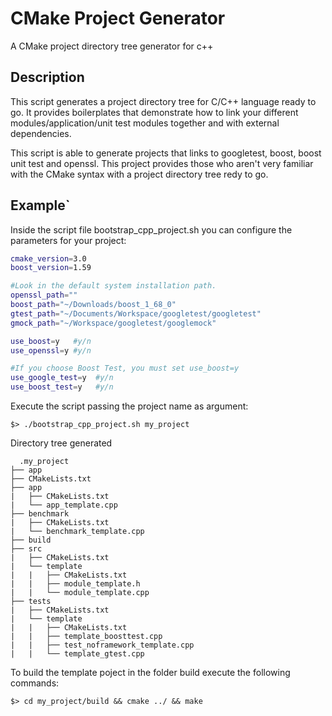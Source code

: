 # CMake Project Generator

A CMake project directory tree generator for c++

## Description

This script generates a project directory tree for C/C++ language ready to go. It provides boilerplates that demonstrate how to link your different modules/application/unit test modules together and with external dependencies.

This script is able to generate projects that links to googletest, boost, boost unit test and openssl. This project provides those who aren't very familiar with the CMake syntax with a project directory tree redy to go.

## Example`

Inside the script file bootstrap_cpp_project.sh you can configure the parameters for your project:

```bash
cmake_version=3.0
boost_version=1.59

#Look in the default system installation path.
openssl_path="" 
boost_path="~/Downloads/boost_1_68_0" 
gtest_path="~/Documents/Workspace/googletest/googletest"
gmock_path="~/Workspace/googletest/googlemock"

use_boost=y   #y/n
use_openssl=y #y/n

#If you choose Boost Test, you must set use_boost=y
use_google_test=y  #y/n
use_boost_test=y   #y/n
```

Execute the script passing the project name as argument:

```console
$> ./bootstrap_cpp_project.sh my_project
```

Directory tree generated
```  
  .my_project
├── app
├── CMakeLists.txt
├── app
|   ├── CMakeLists.txt
|   └── app_template.cpp
├── benchmark
|   ├── CMakeLists.txt
|   └── benchmark_template.cpp
├── build
├── src
|   ├── CMakeLists.txt
|   └── template
|   |   ├── CMakeLists.txt
|   |   ├── module_template.h
|   |   └── module_template.cpp
├── tests
|   ├── CMakeLists.txt
|   └── template
|   |   ├── CMakeLists.txt
|   |   ├── template_boosttest.cpp
|   |   ├── test_noframework_template.cpp
|   |   └── template_gtest.cpp
```

To build the template poject in the folder build execute the following commands:

```console
$> cd my_project/build && cmake ../ && make
```
